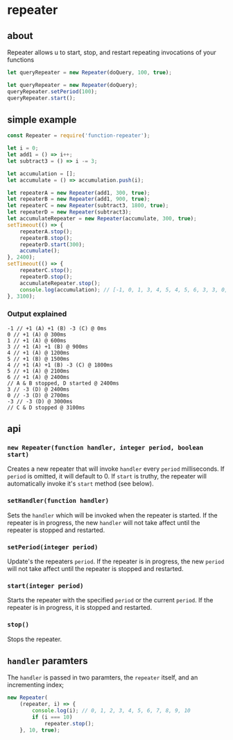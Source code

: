 # repeater

## about

Repeater allows u to start, stop, and restart repeating invocations of your functions

```js
let queryRepeater = new Repeater(doQuery, 100, true);
```

```js
let queryRepeater = new Repeater(doQuery);
queryRepeater.setPeriod(100);
queryRepeater.start();
```

## simple example

```js
const Repeater = require('function-repeater');

let i = 0;
let add1 = () => i++;
let subtract3 = () => i -= 3;

let accumulation = [];
let accumulate = () => accumulation.push(i);

let repeaterA = new Repeater(add1, 300, true);
let repeaterB = new Repeater(add1, 900, true);
let repeaterC = new Repeater(subtract3, 1800, true);
let repeaterD = new Repeater(subtract3);
let accumulateRepeater = new Repeater(accumulate, 300, true);
setTimeout(() => {
    repeaterA.stop();
    repeaterB.stop();
    repeaterD.start(300);
    accumulate();
}, 2400);
setTimeout(() => {
    repeaterC.stop();
    repeaterD.stop();
    accumulateRepeater.stop();
    console.log(accumulation); // [-1, 0, 1, 3, 4, 5, 4, 5, 6, 3, 3, 0, -3]
}, 3100);
```

### Output explained

```
-1 // +1 (A) +1 (B) -3 (C) @ 0ms
0 // +1 (A) @ 300ms
1 // +1 (A) @ 600ms
3 // +1 (A) +1 (B) @ 900ms
4 // +1 (A) @ 1200ms
5 // +1 (B) @ 1500ms
4 // +1 (A) +1 (B) -3 (C) @ 1800ms
5 // +1 (A) @ 2100ms
6 // +1 (A) @ 2400ms
// A & B stopped, D started @ 2400ms
3 // -3 (D) @ 2400ms
0 // -3 (D) @ 2700ms
-3 // -3 (D) @ 3000ms
// C & D stopped @ 3100ms
```

## api

### `new Repeater(function handler, integer period, boolean start)`

Creates a new repeater that will invoke `handler` every `period` milliseconds. If `period` is omitted, it will default to 0. If `start` is truthy, the repeater will automatically invoke it's `start` method (see below).

### `setHandler(function handler)`

Sets the `handler` which will be invoked when the repeater is started. If the repeater is in progress, the new `handler` will not take affect until the repeater is stopped and restarted.

### `setPeriod(integer period)`

Update's the repeaters `period`. If the repeater is in progress, the new `period` will not take affect until the repeater is stopped and restarted.

### `start(integer period)`

Starts the repeater with the specified `period` or the current `period`. If the repeater is in progress, it is stopped and restarted.

### `stop()`

Stops the repeater.

## `handler` paramters

The `handler` is passed in two paramters, the `repeater` itself, and an incrementing index;

```js
new Repeater(
    (repeater, i) => {
        console.log(i); // 0, 1, 2, 3, 4, 5, 6, 7, 8, 9, 10
        if (i === 10)
            repeater.stop();
    }, 10, true);
```
